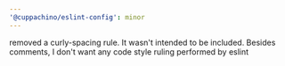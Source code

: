 ```yaml
---
'@cuppachino/eslint-config': minor
---
```


removed a curly-spacing rule. It wasn't intended to be included. Besides comments, I don't want any code style ruling performed by eslint
